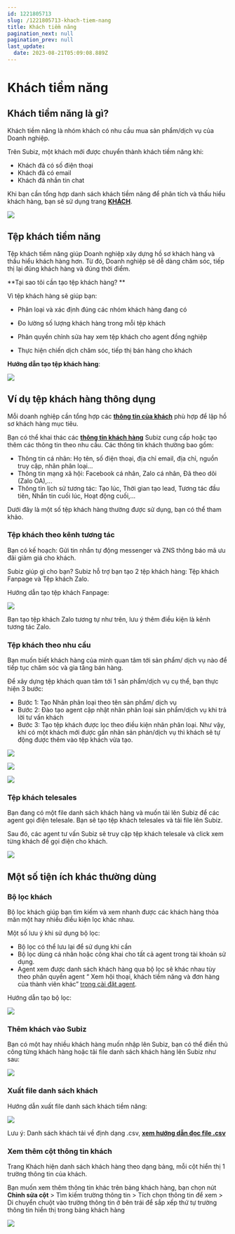 ```yaml
---
id: 1221805713
slug: /1221805713-khach-tiem-nang
title: Khách tiềm năng
pagination_next: null
pagination_prev: null
last_update:
  date: 2023-08-21T05:09:08.889Z
---
```


# Khách tiềm năng



## Khách tiềm năng là gì?


Khách tiềm năng là nhóm khách có nhu cầu mua sản phẩm/dịch vụ của Doanh nghiệp. 

Trên Subiz, một khách mới được chuyển thành khách tiềm năng khi:

- Khách đã có số điện thoại
- Khách đã có email
- Khách đã nhắn tin chat



Khi bạn cần tổng hợp danh sách khách tiềm năng để phân tích và thấu hiểu khách hàng, bạn sẽ sử dụng trang **[KHÁCH](https://app.subiz.com.vn/lead)**.




![](https://vcdn.subiz-cdn.com/file/firthawltszhurdiiuif_acpxkgumifuoofoosble)

## Tệp khách tiềm năng


Tệp khách tiềm năng giúp Doanh nghiệp xây dựng hồ sơ khách hàng và thấu hiểu khách hàng hơn. Từ đó, Doanh nghiệp sẽ dễ dàng chăm sóc, tiếp thị lại đúng khách hàng và đúng thời điểm. 



**Tại sao tôi cần tạo tệp khách hàng? **

Vì tệp khách hàng sẽ giúp bạn:

- Phân loại và xác định đúng các nhóm khách hàng đang có
- Đo lường số lượng khách hàng trong mỗi tệp khách
- Phân quyền chỉnh sửa hay xem tệp khách cho agent đồng nghiệp

- Thực hiện chiến dịch chăm sóc, tiếp thị bán hàng cho khách



**Hướng dẫn tạo tệp khách hàng**:


![](https://vcdn.subiz-cdn.com/file/firthawlynsysanajnkl_acpxkgumifuoofoosble)



## Ví dụ tệp khách hàng thông dụng




Mỗi doanh nghiệp cần tổng hợp các **[thông tin của khách](https://subiz.com.vn/docs/777741175-thong-tin-khach-hang)** phù hợp để lập hồ sơ khách hàng mục tiêu.



Bạn có thể khai thác các **[thông tin khách hàng](https://app.subiz.com.vn/settings/user-attributes)** Subiz cung cấp hoặc tạo thêm các thông tin theo nhu cầu. Các thông tin khách thường bao gồm: 

- Thông tin cá nhân: Họ tên, số điện thoại, địa chỉ email, địa chỉ, nguồn truy cập, nhãn phân loại...
- Thông tin mạng xã hội: Facebook cá nhân, Zalo cá nhân, Đã theo dõi (Zalo OA),...
- Thông tin lịch sử tương tác: Tạo lúc, Thời gian tạo lead, Tương tác đầu tiên, Nhắn tin cuối lúc, Hoạt động cuối,...



Dưới đây là một số tệp khách hàng thường được sử dụng, bạn có thể tham khảo.
### Tệp khách theo kênh tương tác


Bạn có kế hoạch: Gửi tin nhắn tự động messenger và ZNS thông báo mã ưu đãi giảm giá cho khách.

Subiz giúp gì cho bạn? Subiz hỗ trợ bạn tạo 2 tệp khách hàng: Tệp khách Fanpage và Tệp khách Zalo.

Hướng dẫn tạo tệp khách Fanpage:




![](https://vcdn.subiz-cdn.com/file/firthawmdeqbyxnjmmyu_acpxkgumifuoofoosble)




Bạn tạo tệp khách Zalo tương tự như trên, lưu ý thêm điều kiện là kênh tương tác Zalo.


### Tệp khách theo nhu cầu


Bạn muốn biết khách hàng của mình quan tâm tới sản phẩm/ dịch vụ nào để tiếp tục chăm sóc và gia tăng bán hàng.



Để xây dựng tệp khách quan tâm tới 1 sản phẩm/dịch vụ cụ thể, bạn thực hiện 3 bước:

- Bước 1: Tạo Nhãn phân loại theo tên sản phẩm/ dịch vụ
- Bước 2: Đào tạo agent cập nhật nhãn phân loại sản phẩm/dịch vụ khi trả lời tư vấn khách
- Bước 3: Tạo tệp khách được lọc theo điều kiện nhãn phân loại. Như vậy, khi có một khách mới được gắn nhãn sản phản/dịch vụ thì khách sẽ tự động được thêm vào tệp khách vừa tạo.




![](https://vcdn.subiz-cdn.com/file/firthawmgkdtwjbktijt_acpxkgumifuoofoosble)



![](https://vcdn.subiz-cdn.com/file/firthawmjsqwxrfwzelb_acpxkgumifuoofoosble)



![](https://vcdn.subiz-cdn.com/file/firthawmmskaxuqeiamc_acpxkgumifuoofoosble)

### Tệp khách telesales


Bạn đang có một file danh sách khách hàng và muốn tải lên Subiz để các agent gọi điện telesale. Bạn sẽ tạo tệp khách telesales và tải file lên Subiz.



Sau đó, các agent tư vấn Subiz sẽ truy cập tệp khách telesale và click xem từng khách để gọi điện cho khách.


![](https://vcdn.subiz-cdn.com/file/firthawmqbwqmvimxuop_acpxkgumifuoofoosble)

## Một số tiện ích khác thường dùng

### Bộ lọc khách 


Bộ lọc khách giúp bạn tìm kiếm và xem nhanh được các khách hàng thỏa mãn một hay nhiều điều kiện lọc khác nhau. 



Một số lưu ý khi sử dụng bộ lọc:

- Bộ lọc có thể lưu lại để sử dụng khi cần
- Bộ lọc dùng cá nhân hoặc công khai cho tất cả agent trong tài khoản sử dụng.
- Agent xem được danh sách khách hàng qua bộ lọc sẽ khác nhau tùy theo phân quyền agent “ Xem hội thoại, khách tiềm năng và đơn hàng của thành viên khác” [trong cài đặt agent](https://app.subiz.com.vn/settings/agents).



Hướng dẫn tạo bộ lọc:


![](https://vcdn.subiz-cdn.com/file/firthawmtwgbkljovysa_acpxkgumifuoofoosble)

### Thêm khách vào Subiz


Bạn có một hay nhiều khách hàng muốn nhập lên Subiz, bạn có thể điền thủ công từng khách hàng hoặc tải file danh sách khách hàng lên Subiz như sau:




![](https://vcdn.subiz-cdn.com/file/firthawmxesqwbftqigf_acpxkgumifuoofoosble)

### Xuất file danh sách khách


Hướng dẫn xuất file danh sách khách tiềm năng:


![](https://vcdn.subiz-cdn.com/file/firthawnaiufpgtwowgi_acpxkgumifuoofoosble)


Lưu ý: Danh sách khách tải về định dạng .csv, **[xem hướng dẫn đọc file .csv](https://www.youtube.com/watch?v=mJgbIMfkCwY)**
### Xem thêm cột thông tin khách


Trang Khách hiện danh sách khách hàng theo dạng bảng, mỗi cột hiển thị 1 trường thông tin của khách. 

Bạn muốn xem thêm thông tin khác trên bảng khách hàng, bạn chọn nút **Chỉnh sửa cột** > Tìm kiếm trường thông tin > Tích chọn thông tin để xem > Di chuyển chuột vào trường thông tin ở bên trái để sắp xếp thứ tự trường thông tin hiển thị trong bảng khách hàng 


![](https://vcdn.subiz-cdn.com/file/firthawndrmkmoqohfpt_acpxkgumifuoofoosble)